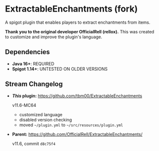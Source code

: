 # ExtractableEnchantments (fork) 
A spigot plugin that enables players to extract enchantments from items.

**Thank you to the original developer OfficialRell (rellox).** This was created to customize and improve the plugin's language.

## Dependencies
- **Java 16+**: REQUIRED
- **Spigot 1.14+**: UNTESTED ON OLDER VERSIONS

## Stream Changelog
- ***This* plugin:** https://github.com/tbm00/ExtractableEnchantments

    v11.6-MC64
    - customized language
    - disabled version checking
    - moved `~/plugin.yml` to `~/src/resources/plugin.yml`
- **Parent:** https://github.com/OfficialRell/ExtractableEnchantments/

    v11.6, commit `d8c75f4`
